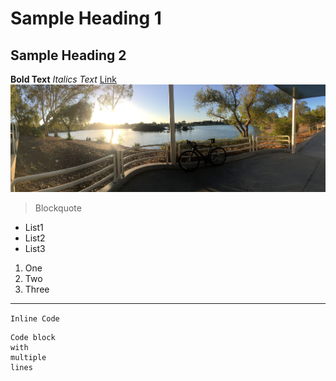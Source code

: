 # Sample Heading 1
## Sample Heading 2
**Bold Text**
*Italics Text*
[Link](google.com)
![Image](https://raw.githubusercontent.com/ashishjayamohan/cse15l-lab-reports/main/screenshot.JPG)

> Blockquote

* List1
* List2
* List3

1. One
2. Two
3. Three

***

`Inline Code`

```
Code block
with
multiple
lines
```